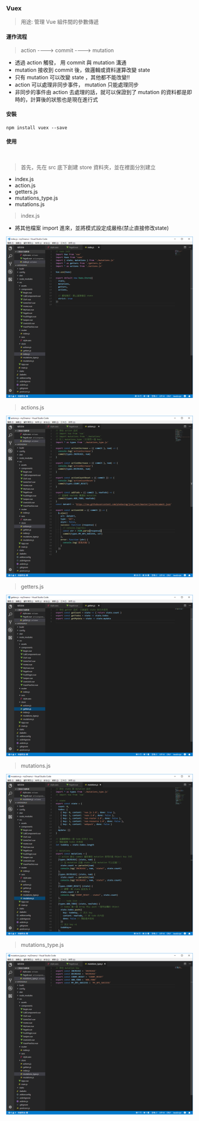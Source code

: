 ### Vuex

> 用途: 管理 Vue 組件間的參數傳遞

#### 運作流程

> action ----> commit ----> mutation

* 透過 action 觸發， 用 commit 與 mutation 溝通
* mutation 接收到 commit 後，做邏輯或資料運算改變 state
* 只有 mutation 可以改變 state ，其他都不能改變!!
* action 可以處理非同步事件， mutation 只能處理同步
* 非同步的事件由 action 去處理的話，就可以保證到了 mutation 的資料都是即時的，計算後的狀態也是現在進行式

#### 安裝

    npm install vuex --save

#### 使用
    
> 首先，先在 src 底下創建 store 資料夾，並在裡面分別建立

* index.js
* action.js
* getters.js
* mutations_type.js
* mutations.js

> index.js

* 將其他檔案 import 進來，並將模式設定成嚴格(禁止直接修改state)

![index.js](https://github.com/piedasing/vue-cli/blob/swiper/imgs/vuex/index.png "index.js")

> actions.js

![actions.js](https://github.com/piedasing/vue-cli/blob/swiper/imgs/vuex/actions.png "actions.js")

> getters.js

![getters.js](https://github.com/piedasing/vue-cli/blob/swiper/imgs/vuex/getters.png "getters.js")

> mutations.js

![mustations.js](https://github.com/piedasing/vue-cli/blob/swiper/imgs/vuex/mutations.png "mutation.js")

> mutations_type.js

![mutations_type.js](https://github.com/piedasing/vue-cli/blob/swiper/imgs/vuex/mutation_type.png "mutations_type.js")






